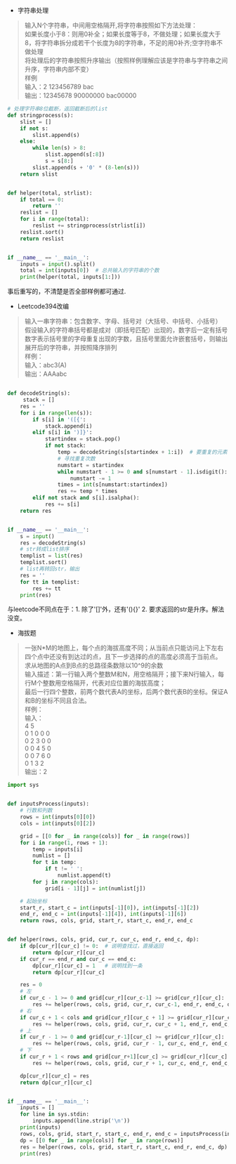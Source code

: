 * 字符串处理
> 输入N个字符串，中间用空格隔开,将字符串按照如下方法处理：<br>
如果长度小于8：则用0补全；如果长度等于8，不做处理；如果长度大于8，将字符串拆分成若干个长度为8的字符串，不足的用0补齐;空字符串不做处理<br>
将处理后的字符串按照升序输出（按照样例理解应该是字符串与字符串之间升序，字符串内部不变）<br>
样例<br>
输入：2 123456789 bac <br>
输出：12345678 90000000 bac00000 <br>
```python
# 处理字符串8位截断，返回截断后的list
def stringprocess(s):
    slist = []
    if not s:
        slist.append(s)
    else:
        while len(s) > 8:
            slist.append(s[:8])
            s = s[8:]
        slist.append(s + '0' * (8-len(s)))
    return slist


def helper(total, strlist):
    if total == 0:
        return ''
    reslist = []
    for i in range(total):
        reslist += stringprocess(strlist[i])
    reslist.sort()
    return reslist


if __name__ == '__main__':
    inputs = input().split()
    total = int(inputs[0])  # 总共输入的字符串的个数
    print(helper(total, inputs[1:]))

```
事后重写的，不清楚是否全部样例都可通过.

* Leetcode394改编
>输入一串字符串：包含数字、字母、括号对（大括号、中括号、小括号）<br>
假设输入的字符串括号都是成对（即括号匹配）出现的，数字后一定有括号<br>
数字表示括号里的字母重复出现的字数，且括号里面允许嵌套括号，则输出展开后的字符串，并按照降序排列<br>
样例：<br>
输入：abc3(A)<br>
输出：AAAabc<br>

```python

def decodeString(s):
     stack = []
    res = ''
    for i in range(len(s)):
        if s[i] in '([{':
            stack.append(i)
        elif s[i] in ')]}':
            startindex = stack.pop()
            if not stack:
                temp = decodeString(s[startindex + 1:i])  # 要重复的元素
                # 寻找重复次数
                numstart = startindex
                while numstart - 1 >= 0 and s[numstart - 1].isdigit():
                    numstart -= 1
                times = int(s[numstart:startindex])
                res += temp * times
        elif not stack and s[i].isalpha():
            res += s[i]
    return res


if __name__ == '__main__':
    s = input()
    res = decodeString(s)
    # str转成list排序
    templist = list(res)
    templist.sort()
    # list再转回str，输出
    res = ''
    for tt in templist:
        res += tt
    print(res)
```
与leetcode不同点在于：1. 除了'[]'外，还有'(){}' 2. 要求返回的str是升序。解法没变。

* 海拔题
> 一张N*M的地图上，每个点的海拔高度不同；从当前点只能访问上下左右四个点中还没有到达过的点，且下一步选择的点的高度必须高于当前点。
求从地图的A点到B点的总路径条数除以10^9的余数<br>
输入描述：第一行输入两个整数M和N，用空格隔开；接下来N行输入，每行M个整数用空格隔开，代表对应位置的海拔高度；<br>
最后一行四个整数，前两个数代表A的坐标，后两个数代表B的坐标。保证A和B的坐标不同且合法。<br>
样例：<br>
输入：<br>
4 5<br>
0 1 0 0 0<br>
0 2 3 0 0<br>
0 0 4 5 0<br>
0 0 7 6 0<br>
0 1 3 2<br>
输出：2<br>
```python
import sys


def inputsProcess(inputs):
    # 行数和列数
    rows = int(inputs[0][0])
    cols = int(inputs[0][2])

    grid = [[0 for _ in range(cols)] for _ in range(rows)]
    for i in range(1, rows + 1):
        temp = inputs[i]
        numlist = []
        for t in temp:
            if t != ' ':
                numlist.append(t)
        for j in range(cols):
            grid[i - 1][j] = int(numlist[j])

    # 起始坐标
    start_r, start_c = int(inputs[-1][0]), int(inputs[-1][2])
    end_r, end_c = int(inputs[-1][4]), int(inputs[-1][6])
    return rows, cols, grid, start_r, start_c, end_r, end_c


def helper(rows, cols, grid, cur_r, cur_c, end_r, end_c, dp):
    if dp[cur_r][cur_c] != 0:  # 说明查找过，直接返回
        return dp[cur_r][cur_c]
    if cur_r == end_r and cur_c == end_c:
        dp[cur_r][cur_c] = 1   # 说明找到一条
        return dp[cur_r][cur_c]

    res = 0
    # 左
    if cur_c - 1 >= 0 and grid[cur_r][cur_c-1] >= grid[cur_r][cur_c]:
        res += helper(rows, cols, grid, cur_r, cur_c-1, end_r, end_c, dp)
    # 右
    if cur_c + 1 < cols and grid[cur_r][cur_c + 1] >= grid[cur_r][cur_c]:
        res += helper(rows, cols, grid, cur_r, cur_c + 1, end_r, end_c, dp)
    # 上
    if cur_r - 1 >= 0 and grid[cur_r-1][cur_c] >= grid[cur_r][cur_c]:
        res += helper(rows, cols, grid, cur_r - 1, cur_c, end_r, end_c, dp)
    # 下
    if cur_r + 1 < rows and grid[cur_r+1][cur_c] >= grid[cur_r][cur_c]:
        res += helper(rows, cols, grid, cur_r + 1, cur_c, end_r, end_c, dp)

    dp[cur_r][cur_c] = res
    return dp[cur_r][cur_c]


if __name__ == '__main__':
    inputs = []
    for line in sys.stdin:
        inputs.append(line.strip('\n'))
    print(inputs)
    rows, cols, grid, start_r, start_c, end_r, end_c = inputsProcess(inputs)
    dp = [[0 for _ in range(cols)] for _ in range(rows)]
    res = helper(rows, cols, grid, start_r, start_c, end_r, end_c, dp)
    print(res)

```
